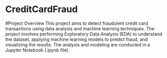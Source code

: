 # CreditCardFraud
#Project Overview
This project aims to detect fraudulent credit card transactions using data analysis and machine learning techniques. The project involves performing Exploratory Data Analysis (EDA) to understand the dataset, applying machine learning models to predict fraud, and visualizing the results. The analysis and modeling are conducted in a Jupyter Notebook (.ipynb file).
